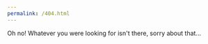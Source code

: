```yaml
---
permalink: /404.html
---
```


<script>
  /* Redirect links to old, self-hosted JavaDocs to javadoc.io, see https://github.com/mozilla/rhino/pull/1126 */
  const oldPathStart = '/rhino/javadoc/';
  const newJavaDocUrl = 'javadoc.io/doc/org.mozilla/rhino/latest/';
  const loc = window.location;

  if (loc.pathname.startsWith(oldPathStart)) {
    window.location.replace(loc.href.replace(loc.host + oldPathStart, newJavaDocUrl));
  }
</script>

Oh no! Whatever you were looking for isn't there, sorry about that...